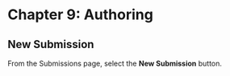 # Chapter 9: Authoring
## New Submission

From the Submissions page, select the **New Submission** button.
